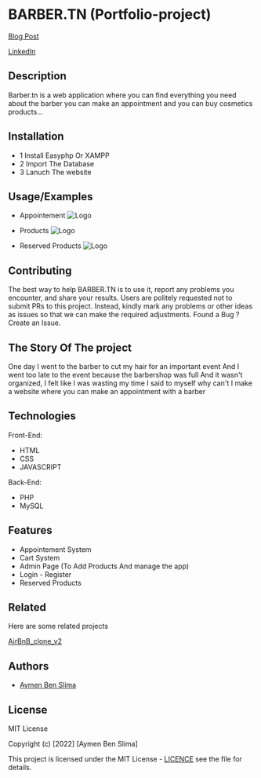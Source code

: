 # BARBER.TN (Portfolio-project)
[Blog Post](https://www.linkedin.com/in/aymen-ben-slima-011712217/)

[LinkedIn](https://www.linkedin.com/in/aymen-ben-slima-011712217/)



## Description
Barber.tn is a web application where you can find everything you need
about the barber you can make an appointment and you can buy cosmetics products...

## Installation
- 1 Install Easyphp Or XAMPP
- 2 Import The Database
- 3 Lanuch The website

## Usage/Examples

* Appointement
![Logo](https://i.imgur.com/n2rcBaD.jpg)

* Products
![Logo](https://i.imgur.com/CA4hndQ.jpg)

* Reserved Products
![Logo](https://i.imgur.com/7Bjg39A.jpg)



## Contributing

The best way to help BARBER.TN is to use it, report any problems you encounter, and share your results.
Users are politely requested not to submit PRs to this project. Instead, kindly mark any problems or other ideas as issues so that we can make the required adjustments.
Found a Bug ? Create an Issue.

## The Story Of The project
One day I went to the barber to cut my hair for an important event
And I went too late to the event because the barbershop was full
And it wasn't organized, I felt like I was wasting my time
I said to myself why can't I make a website where you can make an appointment with a barber

## Technologies
Front-End:
* HTML
* CSS
* JAVASCRIPT

Back-End:
* PHP
* MySQL


## Features

- Appointement System
- Cart System
- Admin Page (To Add Products And manage the app)
- Login - Register
- Reserved Products

## Related

Here are some related projects

[AirBnB_clone_v2](https://github.com/Aymenbs22/AirBnB_clone_v2)


## Authors

- [Aymen Ben Slima](https://www.github.com/Aymenbs22)


## License

MIT License

Copyright (c) [2022] [Aymen Ben Slima]

This project is licensed under the MIT License - [LICENCE](https://github.com/Aymenbs22/Portfolio-project/blob/main/LICENSE) see the file for details.
